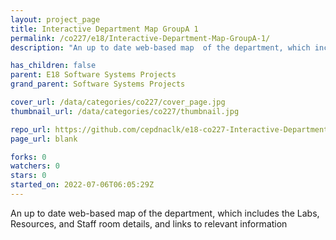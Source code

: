 ```yaml
---
layout: project_page
title: Interactive Department Map GroupA 1
permalink: /co227/e18/Interactive-Department-Map-GroupA-1/
description: "An up to date web-based map  of the department, which includes the Labs, Resources, and Staff room details, and links to relevant information"

has_children: false
parent: E18 Software Systems Projects
grand_parent: Software Systems Projects

cover_url: /data/categories/co227/cover_page.jpg
thumbnail_url: /data/categories/co227/thumbnail.jpg

repo_url: https://github.com/cepdnaclk/e18-co227-Interactive-Department-Map-GroupA-1
page_url: blank

forks: 0
watchers: 0
stars: 0
started_on: 2022-07-06T06:05:29Z
---
```

An up to date web-based map  of the department, which includes the Labs, Resources, and Staff room details, and links to relevant information

